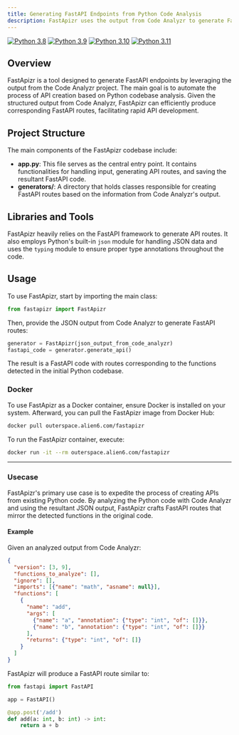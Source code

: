 ```yaml
---
title: Generating FastAPI Endpoints from Python Code Analysis
description: FastApizr uses the output from Code Analyzr to generate FastAPI endpoints for a given Python codebase.
---
```


[![Python 3.8](https://img.shields.io/badge/python-3.8-blue.svg)](https://www.python.org/downloads/release/python-380/)
[![Python 3.9](https://img.shields.io/badge/python-3.9-blue.svg)](https://www.python.org/downloads/release/python-390/)
[![Python 3.10](https://img.shields.io/badge/python-3.10-blue.svg)](https://www.python.org/downloads/release/python-31012/)
[![Python 3.11](https://img.shields.io/badge/python-3.11-blue.svg)](https://www.python.org/downloads/release/python-3114/)

## Overview

FastApizr is a tool designed to generate FastAPI endpoints by leveraging the output from the Code Analyzr project. The main goal is to automate the process of API creation based on Python codebase analysis. Given the structured output from Code Analyzr, FastApizr can efficiently produce corresponding FastAPI routes, facilitating rapid API development.

## Project Structure

The main components of the FastApizr codebase include:

- **app.py**: This file serves as the central entry point. It contains functionalities for handling input, generating API routes, and saving the resultant FastAPI code.
- **generators/**: A directory that holds classes responsible for creating FastAPI routes based on the information from Code Analyzr's output.

## Libraries and Tools

FastApizr heavily relies on the FastAPI framework to generate API routes. It also employs Python's built-in `json` module for handling JSON data and uses the `typing` module to ensure proper type annotations throughout the code.

## Usage

To use FastApizr, start by importing the main class:

```python
from fastapizr import FastApizr
```

Then, provide the JSON output from Code Analyzr to generate FastAPI routes:

```python
generator = FastApizr(json_output_from_code_analyzr)
fastapi_code = generator.generate_api()
```

The result is a FastAPI code with routes corresponding to the functions detected in the initial Python codebase.

### Docker

To use FastApizr as a Docker container, ensure Docker is installed on your system. Afterward, you can pull the FastApizr image from Docker Hub:

```bash
docker pull outerspace.alien6.com/fastapizr
```

To run the FastApizr container, execute:

```bash
docker run -it --rm outerspace.alien6.com/fastapizr
```

---

### Usecase

FastApizr's primary use case is to expedite the process of creating APIs from existing Python code. By analyzing the Python code with Code Analyzr and using the resultant JSON output, FastApizr crafts FastAPI routes that mirror the detected functions in the original code.

#### Example

Given an analyzed output from Code Analyzr:

```json
{
  "version": [3, 9],
  "functions_to_analyze": [],
  "ignore": [],
  "imports": [{"name": "math", "asname": null}],
  "functions": [
    {
      "name": "add",
      "args": [
        {"name": "a", "annotation": {"type": "int", "of": []}},
        {"name": "b", "annotation": {"type": "int", "of": []}}
      ],
      "returns": {"type": "int", "of": []}
    }
  ]
}
```

FastApizr will produce a FastAPI route similar to:

```python
from fastapi import FastAPI

app = FastAPI()

@app.post('/add')
def add(a: int, b: int) -> int:
    return a + b
```
